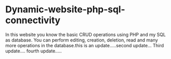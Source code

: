 # Dynamic-website-php-sql-connectivity
In this website you know the basic CRUD operations using PHP and my SQL as database. You can perform editing, creation, deletion, read and many more operations in the database.this is an update.....second update... Third update.... fourth update.....
